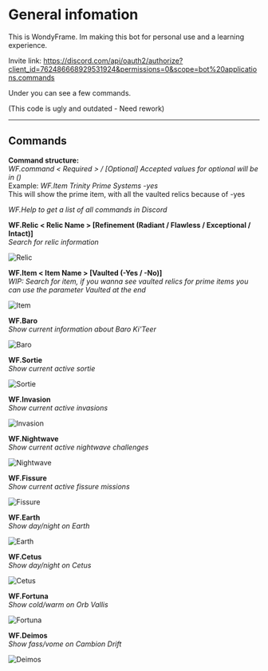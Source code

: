 # General infomation
This is WondyFrame. Im making this bot for personal use and a learning experience.

Invite link: https://discord.com/api/oauth2/authorize?client_id=762486668929531924&permissions=0&scope=bot%20applications.commands

Under you can see a few commands. 

(This code is ugly and outdated - Need rework)

-----

## Commands  
**Command structure:**  
*WF.command < Required > / [Optional] 
Accepted values for optional will be in ()*  
Example: *WF.Item Trinity Prime Systems -yes*  
This will show the prime item, with all the vaulted relics because of -yes

*WF.Help to get a list of all commands in Discord*

**WF.Relic < Relic Name > [Refinement (Radiant / Flawless / Exceptional / Intact)]**  
*Search for relic information*

![Relic](https://i.imgur.com/ibQ7S5m.png)

**WF.Item < Item Name > [Vaulted (-Yes / -No)]**  
*WIP: Search for item, if you wanna see vaulted relics for prime items you can use the parameter Vaulted at the end*

![Item](https://i.imgur.com/8iKe077.png)

**WF.Baro**  
*Show current information about Baro Ki'Teer*

![Baro](https://i.imgur.com/bp4wUf8.png)

**WF.Sortie**  
*Show current active sortie*

![Sortie](https://i.imgur.com/80VcZF1.png)

**WF.Invasion**  
*Show current active invasions*

![Invasion](https://i.imgur.com/HAJg3Dn.png)

**WF.Nightwave**  
*Show current active nightwave challenges*

![Nightwave](https://i.imgur.com/evOHkoz.png)

**WF.Fissure**  
*Show current active fissure missions*

![Fissure](https://i.imgur.com/Fln0SFq.png)

**WF.Earth**  
*Show day/night on Earth*

![Earth](https://i.imgur.com/u0jpD8o.png)

**WF.Cetus**  
*Show day/night on Cetus*

![Cetus](https://i.imgur.com/ZUShZS6.png)

**WF.Fortuna**  
*Show cold/warm on Orb Vallis*

![Fortuna](https://i.imgur.com/ywWKmvm.png)

**WF.Deimos**  
*Show fass/vome on Cambion Drift*

![Deimos](https://i.imgur.com/GiY9s3G.png)

